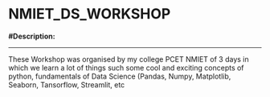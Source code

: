 # NMIET_DS_WORKSHOP

**#Description:**

---

These  Workshop was organised by my college PCET NMIET of 3 days in which we learn a lot of things such some cool and exciting concepts of python, fundamentals of Data Science (Pandas, Numpy, Matplotlib, Seaborn, Tansorflow, Streamlit, etc

